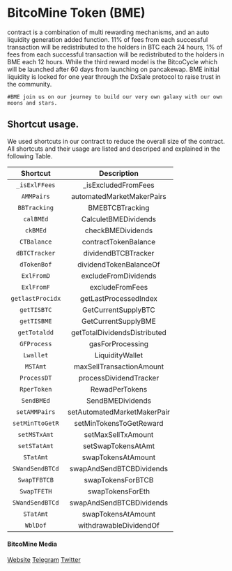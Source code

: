# BitcoMine Token (BME)
contract is a combination of multi rewarding mechanisms, and an auto liquidity generation added function. 11% of fees from each successful transaction will be redistributed to the holders in BTC each 24 hours, 1% of fees from each successful transaction will be redistributed to the holders in BME each 12 hours. While the third reward model is the BitcoCycle which will be launched after 60 days from launching on pancakewap. BME initial liquidity is locked for one year through the DxSale protocol to raise trust in the community.
```
#BME join us on our journey to build our very own galaxy with our own moons and stars.
```

## Shortcut usage.
We used shortcuts in our contract to reduce the overall size of the contract. All shortcuts and their usage are listed and descriped and explained in the following Table.

| **Shortcut** | **Description** |
| :---: | :---: |
| `_isExlFFees` | _isExcludedFromFees |
| `AMMPairs` | automatedMarketMakerPairs |
| `BBTracking` | BMEBTCBTracking |
| `calBMEd` | CalculetBMEDividends |
| `ckBMEd` | checkBMEDividends |
| `CTBalance` | contractTokenBalance |
| `dBTCTracker` | dividendBTCBTracker |
| `dTokenBof` | dividendTokenBalanceOf |
| `ExlFromD` | excludeFromDividends |
| `ExlFromF` | excludeFromFees |
| `getlastProcidx` | getLastProcessedIndex |
| `getTISBTC` | GetCurrentSupplyBTC |
| `getTISBME` | GetCurrentSupplyBME |
| `getTotaldd` | getTotalDividendsDistributed |
| `GFProcess` | gasForProcessing |
| `Lwallet` | LiquidityWallet |
| `MSTAmt` | maxSellTransactionAmount |
| `ProcessDT` | processDividendTracker |
| `RperToken` | RewadPerTokens |
| `SendBMEd` | SendBMEDividends |
| `setAMMPairs` | setAutomatedMarketMakerPair |
| `setMinTtoGetR` | setMinTokensToGetReward |
| `setMSTxAmt` | setMaxSellTxAmount |
| `setSTatAmt` | setSwapTokensAtAmt |
| `STatAmt` | swapTokensAtAmount |
| `SWandSendBTCd` | swapAndSendBTCBDividends |
| `SwapTFBTCB` | swapTokensForBTCB |
| `SwapTFETH` | swapTokensForEth |
| `SWandSendBTCd` | swapAndSendBTCBDividends |
| `STatAmt` | swapTokensAtAmount |
| `WblDof` | withdrawableDividendOf |


#### BitcoMine Media
[Website](https://BitcoMineToken.com)
[Telegram](https://t.me/BitcoMineToken)
[Twitter](https://twitter.com/BitcoMineToken)
